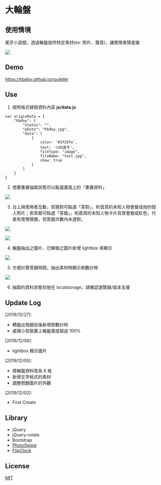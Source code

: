# 大輪盤

## 使用情境
尾牙小遊戲，透過輪盤提供特定素材(ex: 照片、聲音)，讓使用者猜是誰

![](https://i.imgur.com/5rqXwn7.png)

## Demo
https://hbdoy.github.io/roulette

## Use
1. 按照格式替換資料內容
**js/data.js**
```
var originData = {
    "hbdoy": {
        "status": "",
        "photo": "hbdoy.jpg",
        "data": [
            {
                color: '#3f297e',
                text: '小試身手',
                fileType: "image",
                fileName: "test.jpg",
                show: true
            }
        ]
    }
}
```

2. 想要重置抽取狀態可以點選畫面上的「重置資料」

![](https://i.imgur.com/2CDZLFR.png)

3. 台上與使用者互動，若猜對可點選「答對」，則首頁的未知人物會變成他的個人照片；若答錯可點選「答錯」，則首頁的未知人物卡片背景會變成紅色，代表有使用猜題，但答題次數內未達對。

![](https://i.imgur.com/vR2EFUW.png)

![](https://i.imgur.com/8jT6vrt.jpg)

4. 輪盤抽出之圖片、已解鎖之圖片新增 lightbox 來顯示

![](https://i.imgur.com/Ce9pzKt.jpg)

5. 方便計算答題時間，抽出素材時顯示倒數計時

![](https://i.imgur.com/YiTzhjC.jpg)

6. 抽取的資料狀態存放在 localstorage，請確認瀏覽器/版本支援

## Update Log
[2019/12/27]:
- 轉盤出現題目後新增倒數計時
- 處理小型裝置上輪盤寬度超過 100%

[2019/12/08]:
- lightbox 顯示圖片

[2019/12/05]:
- 將輪盤資料改為 6 格
- 新增文字格式的素材
- 調整問題圖片的外觀

[2019/12/02]:
- First Create

## Library
- jQuery
- jQuery-rotate
- Bootstrap
- [PhotoSwipe](https://github.com/dimsemenov/PhotoSwipe)
- [FlipClock](https://github.com/objectivehtml/FlipClock)

## License
[MIT](LICENSE)
